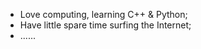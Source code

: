 - Love computing, learning C++ & Python;
- Have little spare time surfing the Internet;
- ......

<!---
Sunnyboy971/Sunnyboy971 is a ✨ special ✨ repository because its `README.md` (this file) appears on your GitHub profile.
You can click the Preview link to take a look at your changes.
--->
